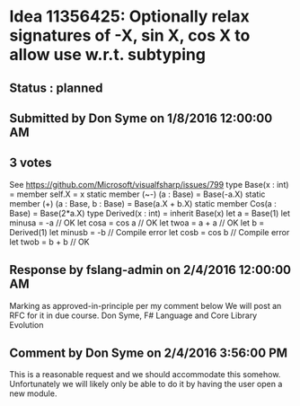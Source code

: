 # Idea 11356425: Optionally relax signatures of -X, sin X, cos X to allow use w.r.t. subtyping #

## Status : planned

## Submitted by Don Syme on 1/8/2016 12:00:00 AM

## 3 votes

See https://github.com/Microsoft/visualfsharp/issues/799
type Base(x : int) =
member self.X = x
static member (~-) (a : Base) = Base(-a.X)
static member (+) (a : Base, b : Base) = Base(a.X + b.X)
static member Cos(a : Base) = Base(2*a.X)
type Derived(x : int) =
inherit Base(x)
let a = Base(1)
let minusa = -a // OK
let cosa = cos a // OK
let twoa = a + a // OK
let b = Derived(1)
let minusb = -b // Compile error
let cosb = cos b // Compile error
let twob = b + b // OK

## Response by fslang-admin on 2/4/2016 12:00:00 AM

Marking as approved-in-principle per my comment below
We will post an RFC for it in due course.
Don Syme, F# Language and Core Library Evolution


## Comment by Don Syme on 2/4/2016 3:56:00 PM

This is a reasonable request and we should accommodate this somehow. Unfortunately we will likely only be able to do it by having the user open a new module.
